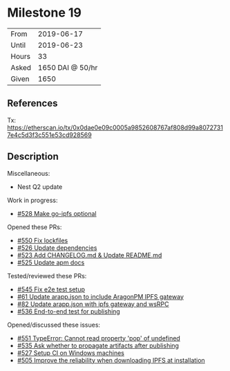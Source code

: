 # Milestone 19

|       |                  |
| ----- | ---------------- |
| From  | 2019-06-17       |
| Until | 2019-06-23       |
| Hours | 33               |
| Asked | 1650 DAI @ 50/hr |
| Given | 1650             |

## References

Tx: <https://etherscan.io/tx/0x0dae0e09c0005a9852608767af808d99a80727317e4c5d3f3c551e53cd928569>

## Description

Miscellaneous:

- Nest Q2 update

Work in progress:

- [#528 Make go-ipfs optional](https://github.com/aragon/aragon-cli/pull/528)

Opened these PRs:

- [#550 Fix lockfiles](https://github.com/aragon/aragon-cli/pull/550)
- [#526 Update dependencies](https://github.com/aragon/aragon-cli/pull/526)
- [#523 Add CHANGELOG.md & Update README.md](https://github.com/aragon/aragon-cli/pull/523)
- [#525 Update apm docs](https://github.com/aragon/aragon-cli/pull/525)

Tested/reviewed these PRs:

- [#545 Fix e2e test setup](https://github.com/aragon/aragon-cli/pull/545)
- [#61 Update arapp.json to include AragonPM IPFS gateway](https://github.com/aragon/aragon-react-boilerplate/pull/61)
- [#82 Update arapp.json with ipfs gateway and wsRPC](https://github.com/aragon/dao-kits/pull/82)
- [#536 End-to-end test for publishing](https://github.com/aragon/aragon-cli/issues/536)

Opened/discussed these issues:

- [#551 TypeError: Cannot read property 'pop' of undefined](https://github.com/aragon/aragon-cli/issues/551)
- [#535 Ask whether to propagate artifacts after publishing](https://github.com/aragon/aragon-cli/issues/535)
- [#527 Setup CI on Windows machines](https://github.com/aragon/aragon-cli/issues/527)
- [#505 Improve the reliability when downloading IPFS at installation](https://github.com/aragon/aragon-cli/issues/505)
